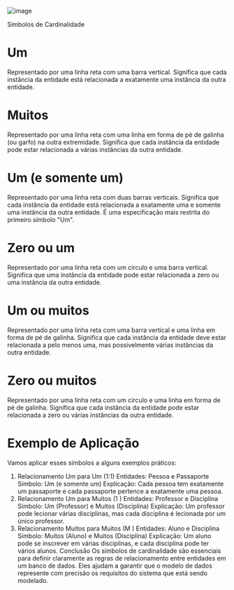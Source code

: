 ![image](https://github.com/Flavio-Vieirastack/estudo_spring/assets/85948951/dc86ef19-1551-4e28-b5f0-98d26fb1b4bc)


Símbolos de Cardinalidade
# Um

Representado por uma linha reta com uma barra vertical.
Significa que cada instância da entidade está relacionada a exatamente uma instância da outra entidade.

# Muitos

Representado por uma linha reta com uma linha em forma de pé de galinha (ou garfo) na outra extremidade.
Significa que cada instância da entidade pode estar relacionada a várias instâncias da outra entidade.

# Um (e somente um)

Representado por uma linha reta com duas barras verticais.
Significa que cada instância da entidade está relacionada a exatamente uma e somente uma instância da outra entidade.
É uma especificação mais restrita do primeiro símbolo "Um".

# Zero ou um

Representado por uma linha reta com um círculo e uma barra vertical.
Significa que uma instância da entidade pode estar relacionada a zero ou uma instância da outra entidade.

# Um ou muitos

Representado por uma linha reta com uma barra vertical e uma linha em forma de pé de galinha.
Significa que cada instância da entidade deve estar relacionada a pelo menos uma, mas possivelmente várias instâncias da outra entidade.

# Zero ou muitos

Representado por uma linha reta com um círculo e uma linha em forma de pé de galinha.
Significa que cada instância da entidade pode estar relacionada a zero ou várias instâncias da outra entidade.

# Exemplo de Aplicação
Vamos aplicar esses símbolos a alguns exemplos práticos:

1. Relacionamento Um para Um (1:1)
Entidades: Pessoa e Passaporte
Símbolo: Um (e somente um)
Explicação: Cada pessoa tem exatamente um passaporte e cada passaporte pertence a exatamente uma pessoa.
2. Relacionamento Um para Muitos (1
)
Entidades: Professor e Disciplina
Símbolo: Um (Professor) e Muitos (Disciplina)
Explicação: Um professor pode lecionar várias disciplinas, mas cada disciplina é lecionada por um único professor.
3. Relacionamento Muitos para Muitos (M
)
Entidades: Aluno e Disciplina
Símbolo: Muitos (Aluno) e Muitos (Disciplina)
Explicação: Um aluno pode se inscrever em várias disciplinas, e cada disciplina pode ter vários alunos.
Conclusão
Os símbolos de cardinalidade são essenciais para definir claramente as regras de relacionamento entre entidades em um banco de dados. Eles ajudam a garantir que o modelo de dados represente com precisão os requisitos do sistema que está sendo modelado.

